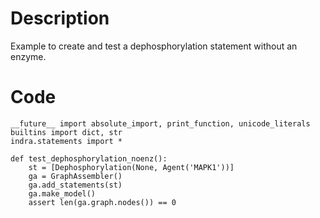 # Description
Example to create and test a dephosphorylation statement without an enzyme.

# Code
```
__future__ import absolute_import, print_function, unicode_literals
builtins import dict, str
indra.statements import *

def test_dephosphorylation_noenz():
    st = [Dephosphorylation(None, Agent('MAPK1'))]
    ga = GraphAssembler()
    ga.add_statements(st)
    ga.make_model()
    assert len(ga.graph.nodes()) == 0

```
